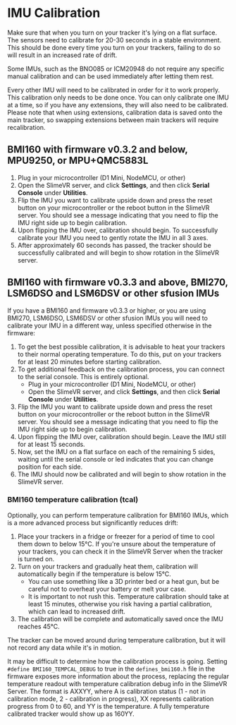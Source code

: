 # IMU Calibration

Make sure that when you turn on your tracker it's lying on a flat surface. The sensors need to calibrate for 20-30 seconds in a stable environment. This should be done every time you turn on your trackers, failing to do so will result in an increased rate of drift.

Some IMUs, such as the BNO085 or ICM20948 do not require any specific manual calibration and can be used immediately after letting them rest.

Every other IMU will need to be calibrated in order for it to work properly. This calibration only needs to be done once. You can only calibrate one IMU at a time, so if you have any extensions, they will also need to be calibrated. Please note that when using extensions, calibration data is saved onto the main tracker, so swapping extensions between main trackers will require recalibration.


## BMI160 with firmware v0.3.2 and below, MPU9250, or MPU+QMC5883L

1. Plug in your microcontroller (D1 Mini, NodeMCU, or other)
1. Open the SlimeVR server, and click **Settings**, and then click **Serial Console** under **Utilities**.
1. Flip the IMU you want to calibrate upside down and press the reset button on your microcontroller or the reboot button in the SlimeVR server. You should see a message indicating that you need to flip the IMU right side up to begin calibration.
1. Upon flipping the IMU over, calibration should begin. To successfully calibrate your IMU you need to gently rotate the IMU in all 3 axes.
1. After approximately 60 seconds has passed, the tracker should be successfully calibrated and will begin to show rotation in the SlimeVR server.

## BMI160 with firmware v0.3.3 and above, BMI270, LSM6DSO and LSM6DSV or other sfusion IMUs

If you have a BMI160 and firmware v0.3.3 or higher, or you are using BMI270, LSM6DSO, LSM6DSV or other sfusion IMUs you will need to calibrate your IMU in a different way, unless specified otherwise in the firmware:
1. To get the best possible calibration, it is advisable to heat your trackers to their normal operating temperature. To do this, put on your trackers for at least 20 minutes before starting calibration.
1. To get additional feedback on the calibration process, you can connect to the serial console. This is entirely optional.
   * Plug in your microcontroller (D1 Mini, NodeMCU, or other)
   * Open the SlimeVR server, and click **Settings**, and then click **Serial Console** under **Utilities**.
1. Flip the IMU you want to calibrate upside down and press the reset button on your microcontroller or the reboot button in the SlimeVR server. You should see a message indicating that you need to flip the IMU right side up to begin calibration.
1. Upon flipping the IMU over, calibration should begin. Leave the IMU still for at least 15 seconds.
1. Now, set the IMU on a flat surface on each of the remaining 5 sides, waiting until the serial console or led indicates that you can change position for each side.
1. The IMU should now be calibrated and will begin to show rotation in the SlimeVR server.

### BMI160 temperature calibration (tcal)

Optionally, you can perform temperature calibration for BMI160 IMUs, which is a more advanced process but significantly reduces drift:

1. Place your trackers in a fridge or freezer for a period of time to cool them down to below 15°C. If you're unsure about the temperature of your trackers, you can check it in the SlimeVR Server when the tracker is turned on.
1. Turn on your trackers and gradually heat them, calibration will automatically begin if the temperature is below 15°C.
   - You can use something like a 3D printer bed or a heat gun, but be careful not to overheat your battery or melt your case.
   - It is important to not rush this. Temperature calibration should take at least 15 minutes, otherwise you risk having a partial calibration, which can lead to increased drift.
1. The calibration will be complete and automatically saved once the IMU reaches 45°C.

The tracker can be moved around during temperature calibration, but it will not record any data while it's in motion.

It may be difficult to determine how the calibration process is going. Setting `#define BMI160_TEMPCAL_DEBUG` to true in the `defines_bmi160.h` file in the firmware exposes more information about the process, replacing the regular temperature readout with temperature calibration debug info in the SlimeVR Server.
The format is AXXYY, where A is calibration status (1 - not in calibration mode, 2 - calibration in progress), XX represents calibration progress from 0 to 60, and YY is the temperature. A fully temperature calibrated tracker would show up as 160YY.
